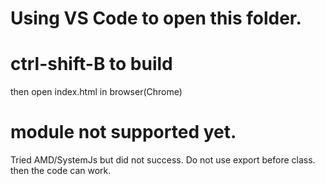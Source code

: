 # Using VS Code to open this folder.

# ctrl-shift-B to build
then open index.html in browser(Chrome)


# module not supported yet.
Tried AMD/SystemJs but did not success.
Do not use export before class. then the code can work.



